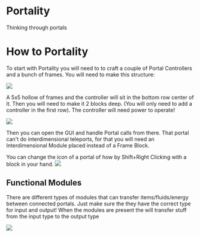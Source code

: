 # Portality
Thinking through portals

# How to Portality
To start with Portality you will need to to craft a couple of Portal Controllers and a bunch of frames. You will need to make this structure:

![](https://i.imgur.com/qllUZMm.png)

A 5x5 hollow of frames and the controller will sit in the bottom row center of it. Then you will need to make it 2 blocks deep. (You will only need to add a controller in the first row). The controller will need power to operate!

![](https://i.imgur.com/W3NiCFd.png)

Then you can open the GUI and handle Portal calls from there. That portal can't do interdimensional teleports, for that you will need an Interdimensional Module placed instead of a Frame Block.

You can change the icon of a portal of how by Shift+Right Clicking with a block in your hand.
![](https://i.imgur.com/02hEKDH.png)

## Functional Modules

There are different types of modules that can transfer items/fluids/energy between connected portals. Just make sure the they have the correct type for input and output! When the modules are present the will transfer stuff from the input type to the output type

![](https://i.imgur.com/wz1s5Zc.png)
